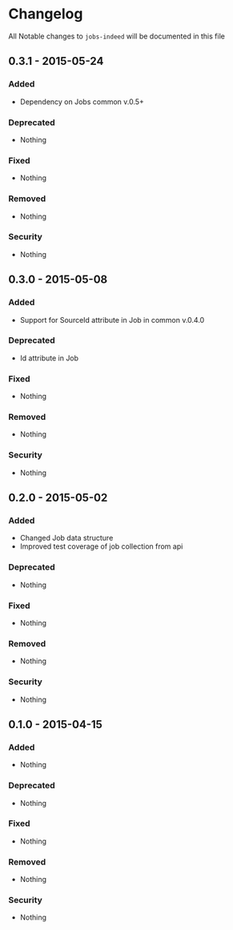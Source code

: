 # Changelog
All Notable changes to `jobs-indeed` will be documented in this file

## 0.3.1 - 2015-05-24

### Added
- Dependency on Jobs common v.0.5+

### Deprecated
- Nothing

### Fixed
- Nothing

### Removed
- Nothing

### Security
- Nothing

## 0.3.0 - 2015-05-08

### Added
- Support for SourceId attribute in Job in common v.0.4.0

### Deprecated
- Id attribute in Job

### Fixed
- Nothing

### Removed
- Nothing

### Security
- Nothing

## 0.2.0 - 2015-05-02

### Added
- Changed Job data structure
- Improved test coverage of job collection from api

### Deprecated
- Nothing

### Fixed
- Nothing

### Removed
- Nothing

### Security
- Nothing

## 0.1.0 - 2015-04-15

### Added
- Nothing

### Deprecated
- Nothing

### Fixed
- Nothing

### Removed
- Nothing

### Security
- Nothing
